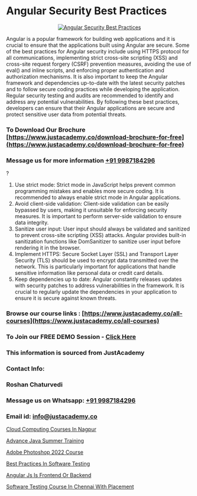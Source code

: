 # Angular Security Best Practices

<p align="center">
  <a href="https://justacademy.co/course-detail/angular-training">
    <img src="https://justacademy.co/storage2/course_image/1676637041_course_image.webp" alt="Angular Security Best Practices">
  </a>
</p>


Angular is a popular framework for building web applications and it is crucial to ensure that the applications built using Angular are secure. Some of the best practices for Angular security include using HTTPS protocol for all communications, implementing strict cross-site scripting (XSS) and cross-site request forgery (CSRF) prevention measures, avoiding the use of eval() and inline scripts, and enforcing proper authentication and authorization mechanisms. It is also important to keep the Angular framework and dependencies up-to-date with the latest security patches and to follow secure coding practices while developing the application. Regular security testing and audits are recommended to identify and address any potential vulnerabilities. By following these best practices, developers can ensure that their Angular applications are secure and protect sensitive user data from potential threats.
### To Download Our Brochure [https://www.justacademy.co/download-brochure-for-free](https://www.justacademy.co/download-brochure-for-free)
### Message us for more information [+91 9987184296](https://api.whatsapp.com/send?phone=919987184296)
?

1) Use strict mode: Strict mode in JavaScript helps prevent common programming mistakes and enables more secure coding. It is recommended to always enable strict mode in Angular applications.
2) Avoid client-side validation: Client-side validation can be easily bypassed by users, making it unsuitable for enforcing security measures. It is important to perform server-side validation to ensure data integrity.
3) Sanitize user input: User input should always be validated and sanitized to prevent cross-site scripting (XSS) attacks. Angular provides built-in sanitization functions like DomSanitizer to sanitize user input before rendering it in the browser.
4) Implement HTTPS: Secure Socket Layer (SSL) and Transport Layer Security (TLS) should be used to encrypt data transmitted over the network. This is particularly important for applications that handle sensitive information like personal data or credit card details.
5) Keep dependencies up to date: Angular constantly releases updates with security patches to address vulnerabilities in the framework. It is crucial to regularly update the dependencies in your application to ensure it is secure against known threats.

### Browse our course links : [https://www.justacademy.co/all-courses](https://www.justacademy.co/all-courses) 
### To Join our FREE DEMO Session - [Click Here](https://www.justacademy.co/register-for-course-demo)


### This information is sourced from JustAcademy
### Contact Info:
### Roshan Chaturvedi
### Message us on Whatsapp: [+91 9987184296](https://api.whatsapp.com/send?phone=919987184296)
### Email id: [info@justacademy.co](mailto:info@justacademy.co)
                
[Cloud Computing Courses In Nagpur](https://www.linkedin.com/pulse/cloud-computing-courses-nagpur-justacademy-berlin-5rg9c?trackingId=iNdtF22mXHNRnWJaxSZiag%3D%3D&lipi=urn%3Ali%3Apage%3Ad_flagship3_company_admin%3Bv3waDY%2FCQ%2FumkrzSJz7bNQ%3D%3D)

[Advance Java Summer Training](https://www.linkedin.com/pulse/advance-java-summer-training-justacademy-pune-frj1c?trackingId=uyMHnY15yy2%2ByJwGbB3ZTA%3D%3D&lipi=urn%3Ali%3Apage%3Ad_flagship3_company_admin%3BXS20KxDuR2OiZGdryJTcxQ%3D%3D)

[Adobe Photoshop 2022 Course](https://medium.com/@ranepooja/adobe-photoshop-2022-course-ccd8f61a0fdd)

[Best Practices In Software Testing](https://medium.com/@kumarishimmi99/best-practices-in-software-testing-bb450dada91f)

[Angular Js Is Frontend Or Backend](https://justacademyin.github.io/Articles/Angular-Js-Is-Frontend-Or-Backend)

[Software Testing Course In Chennai With Placement](https://justacademyin.github.io/justacademy/software-testing-course-in-chennai-with-placement)

